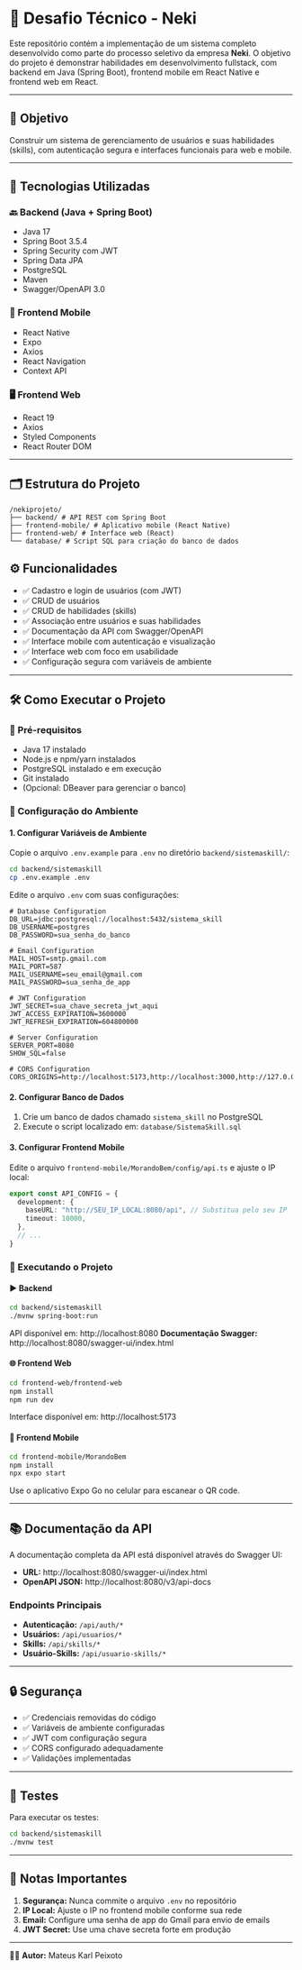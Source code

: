 # 🧠 Desafio Técnico - Neki

Este repositório contém a implementação de um sistema completo desenvolvido como parte do processo seletivo da empresa **Neki**. O objetivo do projeto é demonstrar habilidades em desenvolvimento fullstack, com backend em Java (Spring Boot), frontend mobile em React Native e frontend web em React.

---

## 🎯 Objetivo

Construir um sistema de gerenciamento de usuários e suas habilidades (skills), com autenticação segura e interfaces funcionais para web e mobile.

---

## 🧰 Tecnologias Utilizadas

### 🔙 Backend (Java + Spring Boot)
- Java 17
- Spring Boot 3.5.4
- Spring Security com JWT
- Spring Data JPA
- PostgreSQL
- Maven
- Swagger/OpenAPI 3.0

### 📱 Frontend Mobile
- React Native
- Expo
- Axios
- React Navigation
- Context API

### 🖥️ Frontend Web
- React 19
- Axios
- Styled Components
- React Router DOM

---

## 🗂️ Estrutura do Projeto

```
/nekiprojeto/
├── backend/ # API REST com Spring Boot
├── frontend-mobile/ # Aplicativo mobile (React Native)
├── frontend-web/ # Interface web (React)
└── database/ # Script SQL para criação do banco de dados
```

## ⚙️ Funcionalidades

- ✅ Cadastro e login de usuários (com JWT)
- ✅ CRUD de usuários
- ✅ CRUD de habilidades (skills)
- ✅ Associação entre usuários e suas habilidades
- ✅ Documentação da API com Swagger/OpenAPI
- ✅ Interface mobile com autenticação e visualização
- ✅ Interface web com foco em usabilidade
- ✅ Configuração segura com variáveis de ambiente

---

## 🛠️ Como Executar o Projeto

### 📌 Pré-requisitos

- Java 17 instalado
- Node.js e npm/yarn instalados
- PostgreSQL instalado e em execução
- Git instalado
- (Opcional: DBeaver para gerenciar o banco)

### 🔧 Configuração do Ambiente

#### 1. Configurar Variáveis de Ambiente

Copie o arquivo `.env.example` para `.env` no diretório `backend/sistemaskill/`:

```bash
cd backend/sistemaskill
cp .env.example .env
```

Edite o arquivo `.env` com suas configurações:

```env
# Database Configuration
DB_URL=jdbc:postgresql://localhost:5432/sistema_skill
DB_USERNAME=postgres
DB_PASSWORD=sua_senha_do_banco

# Email Configuration
MAIL_HOST=smtp.gmail.com
MAIL_PORT=587
MAIL_USERNAME=seu_email@gmail.com
MAIL_PASSWORD=sua_senha_de_app

# JWT Configuration
JWT_SECRET=sua_chave_secreta_jwt_aqui
JWT_ACCESS_EXPIRATION=3600000
JWT_REFRESH_EXPIRATION=604800000

# Server Configuration
SERVER_PORT=8080
SHOW_SQL=false

# CORS Configuration
CORS_ORIGINS=http://localhost:5173,http://localhost:3000,http://127.0.0.1:5173,http://127.0.0.1:3000
```

#### 2. Configurar Banco de Dados

1. Crie um banco de dados chamado `sistema_skill` no PostgreSQL
2. Execute o script localizado em: `database/SistemaSkill.sql`

#### 3. Configurar Frontend Mobile

Edite o arquivo `frontend-mobile/MorandoBem/config/api.ts` e ajuste o IP local:

```typescript
export const API_CONFIG = {
  development: {
    baseURL: "http://SEU_IP_LOCAL:8080/api", // Substitua pelo seu IP
    timeout: 10000,
  },
  // ...
}
```

### 🚀 Executando o Projeto

#### ▶️ Backend

```bash
cd backend/sistemaskill
./mvnw spring-boot:run
```

API disponível em: http://localhost:8080
**Documentação Swagger:** http://localhost:8080/swagger-ui/index.html

#### 🌐 Frontend Web

```bash
cd frontend-web/frontend-web
npm install
npm run dev
```

Interface disponível em: http://localhost:5173

#### 📱 Frontend Mobile

```bash
cd frontend-mobile/MorandoBem
npm install
npx expo start
```

Use o aplicativo Expo Go no celular para escanear o QR code.

---

## 📚 Documentação da API

A documentação completa da API está disponível através do Swagger UI:

- **URL:** http://localhost:8080/swagger-ui/index.html
- **OpenAPI JSON:** http://localhost:8080/v3/api-docs

### Endpoints Principais

- **Autenticação:** `/api/auth/*`
- **Usuários:** `/api/usuarios/*`
- **Skills:** `/api/skills/*`
- **Usuário-Skills:** `/api/usuario-skills/*`

---

## 🔒 Segurança

- ✅ Credenciais removidas do código
- ✅ Variáveis de ambiente configuradas
- ✅ JWT com configuração segura
- ✅ CORS configurado adequadamente
- ✅ Validações implementadas

---

## 🧪 Testes

Para executar os testes:

```bash
cd backend/sistemaskill
./mvnw test
```

---

## 📝 Notas Importantes

1. **Segurança:** Nunca commite o arquivo `.env` no repositório
2. **IP Local:** Ajuste o IP no frontend mobile conforme sua rede
3. **Email:** Configure uma senha de app do Gmail para envio de emails
4. **JWT Secret:** Use uma chave secreta forte em produção

---

👨‍💻 **Autor:** Mateus Karl Peixoto
